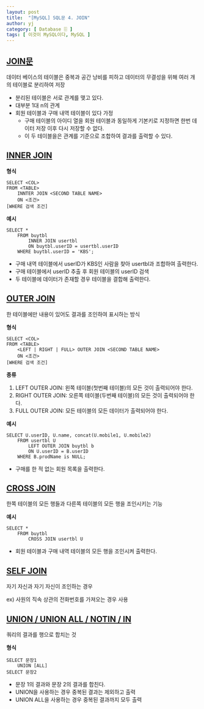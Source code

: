 ```yaml
---
layout: post
title:  "[MySQL] SQL문 4. JOIN"
author: yj
category: [ Database 🗄 ]
tags: [ 이것이 MySQL이다, MySQL ]
---
```


## <a href="#">JOIN문</a>

데이터 베이스의 테이블은 중복과 공간 낭비를 피하고 데이터의 무결성을 위해 여러 개의 테이블로 분리하여 저장
- 분리된 테이블은 서로 관계를 맺고 있다.
- 대부분 1대 n의 관계
- 회원 테이블과 구매 내역 테이블이 있다 가정
    - 구매 테이블의 아이디 열을 회원 테이블과 동일하게 기본키로 지정하면 한번 데이터 저장 이후 다시 저장할 수 없다.
    - 이 두 테이블을은 관계를 기준으로 조합하여 결과를 출력할 수 있다.

## <a href="#">INNER JOIN</a>

**형식**

```
SELECT <COL>
FROM <TABLE>
    INNTER JOIN <SECOND TABLE NAME>
    ON <조건>
[WHERE 검색 조건]
```

**예시**

```
SELECT *
	FROM buytbl
		INNER JOIN usertbl
        ON buytbl.userID = usertbl.userID
	WHERE buytbl.userID = 'KBS';
```

- 구매 내역 테이블에서 userID가 KBS인 사람을 찾아 usertbl과 조합하여 출력한다.
- 구매 테이블에서 userID 추출 후 회원 테이블의 userID 검색
- 두 테이블에 데이터가 존재할 경우 테이블을 결합해 출력한다.

## <a href="#">OUTER JOIN</a>

한 테이블에만 내용이 있어도 결과를 조인하여 표시하는 방식

**형식**

```
SELECT <COL>
FROM <TABLE>
    <LEFT | RIGHT | FULL> OUTER JOIN <SECOND TABLE NAME>
    ON <조건>
[WHERE 검색 조건]
```

**종류**
1. LEFT OUTER JOIN: 왼쪽 테이블(첫번째 테이블)의 모든 것이 출력되어야 한다.
2. RIGHT OUTER JOIN: 오른쪽 테이블(두번째 테이블)의 모든 것이 출력되어야 한다. 
3. FULL OUTER JOIN: 모든 테이블의 모든 데이터가 출력되어야 한다.

**예시**

```
SELECT U.userID, U.name, concat(U.mobile1, U.mobile2)
	FROM usertbl U
		LEFT OUTER JOIN buytbl b
		ON U.userID = B.userID
	WHERE B.prodName is NULL;
```
- 구매를 한 적 없는 회원 목록을 출력한다.

## <a href="#">CROSS JOIN</a>

한쪽 테이블의 모든 행들과 다른쪽 테이블의 모든 행을 조인시키는 기능

**예시**

```
SELECT *
	FROM buytbl
		CROSS JOIN usertbl U
```
- 회원 테이블과 구매 내역 테이블의 모든 행을 조인시켜 출력한다.

## <a href="#">SELF JOIN</a>

자기 자신과 자기 자신이 조인하는 경우

ex) 사원의 직속 상관의 전화번호를 가져오는 경우 사용

## <a href="#">UNION / UNION ALL / NOTIN / IN</a>

쿼리의 결과를 행으로 합치는 것

**형식**

```
SELECT 문장1
    UNION [ALL]
SELECT 문장2
```
- 문장 1의 결과와 문장 2의 결과를 합친다.
- UNION을 사용하는 경우 중복된 결과는 제외하고 출력
- UNION ALL을 사용하는 경우 중복된 결과까지 모두 출력